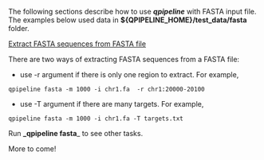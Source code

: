 
The following sections describe how to use **_qpipeline_** with FASTA input file.  The examples below used data in **${QPIPELINE_HOME}/test_data/fasta** folder.


[Extract FASTA sequences from FASTA file](#extract-fasta-sequences-from-fasta-file)

There are two ways of extracting FASTA sequences from a FASTA file:
* use -r argument if there is only one region to extract.  For example,
```
qpipeline fasta -m 1000 -i chr1.fa  -r chr1:20000-20100
```
* use -T argument if there are many targets.  For example,
```
qpipeline fasta -m 1000 -i chr1.fa -T targets.txt
```

Run **_qpipeline fasta**_ to see other tasks.

More to come!
